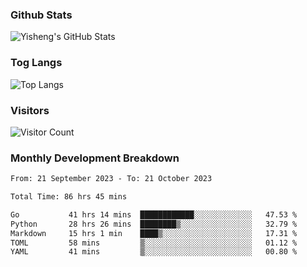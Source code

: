 ### Github Stats
![Yisheng's GitHub Stats](https://github-readme-stats-9qabuvhk1-gongyisheng.vercel.app/api?username=gongyisheng&count_private=true&show_icons=true)
### Tog Langs
![Top Langs](https://github-readme-stats-9qabuvhk1-gongyisheng.vercel.app/api/top-langs/?username=gongyisheng&layout=compact)
### Visitors
![Visitor Count](https://profile-counter.glitch.me/gongyisheng/count.svg)
### Monthly Development Breakdown
<!--START_SECTION:waka-->

```txt
From: 21 September 2023 - To: 21 October 2023

Total Time: 86 hrs 45 mins

Go           41 hrs 14 mins  ████████████░░░░░░░░░░░░░   47.53 %
Python       28 hrs 26 mins  ████████▒░░░░░░░░░░░░░░░░   32.79 %
Markdown     15 hrs 1 min    ████▒░░░░░░░░░░░░░░░░░░░░   17.31 %
TOML         58 mins         ▒░░░░░░░░░░░░░░░░░░░░░░░░   01.12 %
YAML         41 mins         ▒░░░░░░░░░░░░░░░░░░░░░░░░   00.80 %
```

<!--END_SECTION:waka-->
